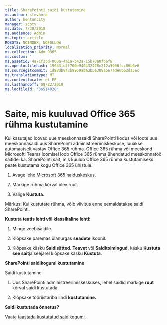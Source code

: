 ```yaml
---
title: SharePointi saidi kustutamine
ms.author: stevhord
author: bentoncity
manager: scotv
ms.date: 7/30/2018
ms.audience: Admin
ms.topic: article
ROBOTS: NOINDEX, NOFOLLOW
localization_priority: Normal
ms.collection: Adm_O365
ms.custom: ''
ms.assetid: 4a71f3cd-000a-4a1a-b42a-15b70a8fb6f8
ms.openlocfilehash: 19033fe2f700e940432428e212a5956fcc06b0e6
ms.sourcegitcommit: 1d98db8acb9959aba3b5e308a567ade6b62da56c
ms.translationtype: MT
ms.contentlocale: et-EE
ms.lasthandoff: 08/22/2019
ms.locfileid: "36514020"
---
```

# <a name="delete-sites-that-belong-to-an-office-365-group"></a>Saite, mis kuuluvad Office 365 rühma kustutamine

Kui kasutajad loovad uue meeskonnasaidi SharePointi kodus või loote uue meeskonnasaidi uus SharePointi administreerimiskeskuse, luuakse automaatselt vastav Office 365 rühma. Office 365 rühma või meeskond Microsofti Teams loomisel loob Office 365 rühma ühendatud meeskonnatöö saitidel ka. SharePointi sait, mis kuulub Office 365 rühma kustutamiseks peate kustutama kogu Office 365 ühistule. 
  
1. Avage [lehe Microsoft 365 halduskeskus](https://portal.office.com/adminportal/home#/groups).
    
2. Märkige rühma kõrval olev ruut.
    
3. Valige **Kustuta**.
    
Märkus: Kui kustutate rühma, võib viivitus enne eemaldatakse saidi SharePointi.
  
**Kustuta teatis lehti või klassikaline lehti:**

1. Minge veebisaidile.
  
2. Klõpsake paremas ülanurgas **seadete** ikoonil. 
  
3. Klõpsake käsku **Saidisätted**. **Teavet** või **Saiditoimingud**, käsku **Kustuta see sait**ja seejärel klõpsake käsku **Kustuta**.
  
**SharePointi saidikogumi kustutamine**

Saidi kustutamine
  
1. Uus SharePointi administreerimiskeskuses, lehel saidid märkige **ruut** kõrval saidi kustutada. 
    
2. Klõpsake tööriistariba lindi **kustutamine.**
    
**Saidi kustutada õnnetus?**

Vaata [taastada kustutatud saidikogumi](https://go.microsoft.com/fwlink/?linkid=867660).
  

